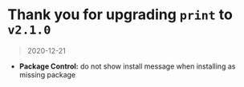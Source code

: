 # Thank you for upgrading `print` to `v2.1.0`

> 2020-12-21

* **Package Control:** do not show install message when installing as missing package
